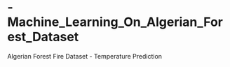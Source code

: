 # -Machine_Learning_On_Algerian_Forest_Dataset
Algerian Forest Fire Dataset - Temperature Prediction
